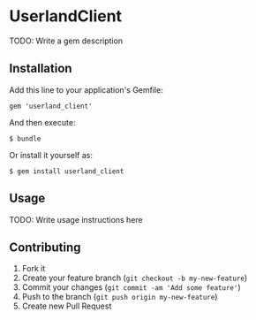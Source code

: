 # UserlandClient

TODO: Write a gem description

## Installation

Add this line to your application's Gemfile:

    gem 'userland_client'

And then execute:

    $ bundle

Or install it yourself as:

    $ gem install userland_client

## Usage

TODO: Write usage instructions here

## Contributing

1. Fork it
2. Create your feature branch (`git checkout -b my-new-feature`)
3. Commit your changes (`git commit -am 'Add some feature'`)
4. Push to the branch (`git push origin my-new-feature`)
5. Create new Pull Request
